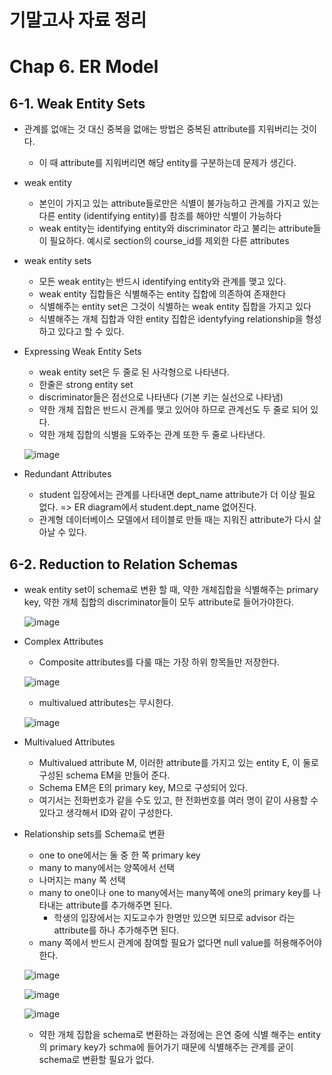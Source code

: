 기말고사 자료 정리
=================

# Chap 6. ER Model

## 6-1. Weak Entity Sets
* 관계를 없애는 것 대신 중복을 없애는 방법은 중복된 attribute를 지워버리는 것이다.
  - 이 때 attribute를 지워버리면 해당 entity를 구분하는데 문제가 생긴다.
* weak entity
  - 본인이 가지고 있는 attribute들로만은 식별이 불가능하고 관계를 가지고 있는 다른 entity (identifying entity)를 참조를 해야만 식별이 가능하다
  - weak entity는 identifying entity와 discriminator 라고 불리는 attribute들이 필요하다. 예시로 section의 course_id를 제외한 다른 attributes
* weak entity sets
  - 모든 weak entity는 반드시 identifying entity와 관계를 맺고 있다.
  - weak entity 집합들은 식별해주는 entity 집합에 의존하여 존재한다
  - 식별해주는 entity set은 그것이 식별하는 weak entity 집합을 가지고 있다
  - 식별해주는 개체 집합과 약한 entity 집합은 identyfying relationship을 형성하고 있다고 할 수 있다.

* Expressing Weak Entity Sets
  - weak entity set은 두 줄로 된 사각형으로 나타낸다.
  - 한줄은 strong entity set
  - discriminator들은 점선으로 나타낸다 (기본 키는 실선으로 나타냄)
  - 약한 개체 집합은 반드시 관계를 맺고 있어야 하므로 관계선도 두 줄로 되어 있다.
  - 약한 개체 집합의 식별을 도와주는 관계 또한 두 줄로 나타낸다.

  ![image](https://user-images.githubusercontent.com/59719632/166109166-8a5f981d-2c3a-4f63-8b47-60fc2d2d1e9d.png)

* Redundant Attributes
  - student 입장에서는 관계를 나타내면 dept_name attribute가 더 이상 필요 없다. => ER diagram에서 student.dept_name 없어진다.
  - 관계형 데이터베이스 모델에서 테이블로 만들 때는 지워진 attribute가 다시 살아날 수 있다.
  
## 6-2. Reduction to Relation Schemas
* weak entity set이 schema로 변환 할 때, 약한 개체집합을 식별해주는 primary key, 약한 개체 집합의 discriminator들이 모두 attribute로 들어가야한다. 

  ![image](https://user-images.githubusercontent.com/59719632/166109475-83d661f3-4dd0-49d1-a21a-646dd9d4bf97.png)

* Complex Attributes
  - Composite attributes를 다룰 때는 가장 하위 항목들만 저장한다.
  
  ![image](https://user-images.githubusercontent.com/59719632/166109555-645dcb47-a558-4777-bc76-6ed7f2a3a137.png)

  - multivalued attributes는 무시한다.

  ![image](https://user-images.githubusercontent.com/59719632/166109605-167f06a1-3e51-4a90-adf8-530baefdf71b.png)

* Multivalued Attributes
  - Multivalued attribute M, 이러한 attribute를 가지고 있는 entity E, 이 둘로 구성된 schema EM을 만들어 준다.
  - Schema EM은 E의 primary key, M으로 구성되어 있다. 
  - 여기서는 전화번호가 같을 수도 있고, 한 전화번호를 여러 명이 같이 사용할 수 있다고 생각해서 ID와 같이 구성한다.
  
* Relationship sets를 Schema로 변환
  - one to one에서는 둘 중 한 쪽 primary key
  - many to many에서는 양쪽에서 선택
  - 나머지는 many 쪽 선택
  - many to one이나 one to many에서는 many쪽에 one의 primary key를 나타내는 attribute를 추가해주면 된다.
    + 학생의 입장에서는 지도교수가 한명만 있으면 되므로 advisor 라는 attribute를 하나 추가해주면 된다.
  - many 쪽에서 반드시 관계에 참여할 필요가 없다면 null value를 허용해주어야 한다.

  ![image](https://user-images.githubusercontent.com/59719632/166109827-45bdf978-861c-4655-8ea4-926daf10e357.png)

  ![image](https://user-images.githubusercontent.com/59719632/166109950-03a9457f-b208-43eb-a50b-8430af2fffaa.png)

  ![image](https://user-images.githubusercontent.com/59719632/166109969-3beb830e-f22e-441f-9398-65148abd9341.png)

  
  - 약한 개체 집합을 schema로 변환하는 과정에는 은연 중에 식별 해주는 entity의 primary key가 schma에 들어가기 때문에 식별해주는 관계를 굳이 schema로 변환할 필요가 없다.



